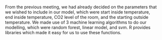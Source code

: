 From the previous meeting, we had already decided on the parameters that we wished to include in our model, which were start inside temperature, end inside temperature, CO2 level of the room, and the starting outside temperature. We made use of 3 machine learning algorithms to do our modelling, which were random forest, linear model, and svm. R provides libraries which made it easy for us to use these functions.
